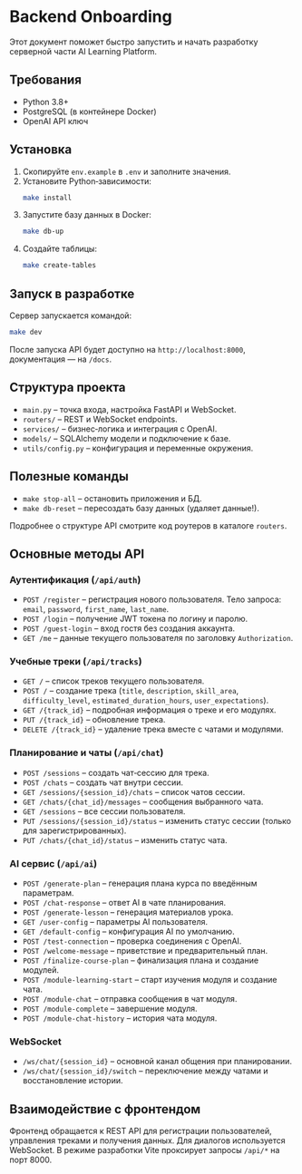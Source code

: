 # Backend Onboarding

Этот документ поможет быстро запустить и начать разработку серверной части AI Learning Platform.

## Требования
- Python 3.8+
- PostgreSQL (в контейнере Docker) 
- OpenAI API ключ

## Установка
1. Скопируйте `env.example` в `.env` и заполните значения.
2. Установите Python‑зависимости:
   ```bash
   make install
   ```
3. Запустите базу данных в Docker:
   ```bash
   make db-up
   ```
4. Создайте таблицы:
   ```bash
   make create-tables
   ```

## Запуск в разработке
Сервер запускается командой:
```bash
make dev
```
После запуска API будет доступно на `http://localhost:8000`, документация — на `/docs`.

## Структура проекта
- `main.py` – точка входа, настройка FastAPI и WebSocket.
- `routers/` – REST и WebSocket endpoints.
- `services/` – бизнес‑логика и интеграция с OpenAI.
- `models/` – SQLAlchemy модели и подключение к базе.
- `utils/config.py` – конфигурация и переменные окружения.

## Полезные команды
- `make stop-all` – остановить приложения и БД.
- `make db-reset` – пересоздать базу данных (удаляет данные!).

Подробнее о структуре API смотрите код роутеров в каталоге `routers`.

## Основные методы API

### Аутентификация (`/api/auth`)
- `POST /register` – регистрация нового пользователя. Тело запроса: `email`, `password`, `first_name`, `last_name`.
- `POST /login` – получение JWT токена по логину и паролю.
- `POST /guest-login` – вход гостя без создания аккаунта.
- `GET /me` – данные текущего пользователя по заголовку `Authorization`.

### Учебные треки (`/api/tracks`)
- `GET /` – список треков текущего пользователя.
- `POST /` – создание трека (`title`, `description`, `skill_area`, `difficulty_level`, `estimated_duration_hours`, `user_expectations`).
- `GET /{track_id}` – подробная информация о треке и его модулях.
- `PUT /{track_id}` – обновление трека.
- `DELETE /{track_id}` – удаление трека вместе с чатами и модулями.

### Планирование и чаты (`/api/chat`)
- `POST /sessions` – создать чат‑сессию для трека.
- `POST /chats` – создать чат внутри сессии.
- `GET /sessions/{session_id}/chats` – список чатов сессии.
- `GET /chats/{chat_id}/messages` – сообщения выбранного чата.
- `GET /sessions` – все сессии пользователя.
- `PUT /sessions/{session_id}/status` – изменить статус сессии (только для зарегистрированных).
- `PUT /chats/{chat_id}/status` – изменить статус чата.

### AI сервис (`/api/ai`)
- `POST /generate-plan` – генерация плана курса по введённым параметрам.
- `POST /chat-response` – ответ AI в чате планирования.
- `POST /generate-lesson` – генерация материалов урока.
- `GET /user-config` – параметры AI пользователя.
- `GET /default-config` – конфигурация AI по умолчанию.
- `POST /test-connection` – проверка соединения с OpenAI.
- `POST /welcome-message` – приветствие и предварительный план.
- `POST /finalize-course-plan` – финализация плана и создание модулей.
- `POST /module-learning-start` – старт изучения модуля и создание чата.
- `POST /module-chat` – отправка сообщения в чат модуля.
- `POST /module-complete` – завершение модуля.
- `POST /module-chat-history` – история чата модуля.

### WebSocket
- `/ws/chat/{session_id}` – основной канал общения при планировании.
- `/ws/chat/{session_id}/switch` – переключение между чатами и восстановление истории.

## Взаимодействие с фронтендом
Фронтенд обращается к REST API для регистрации пользователей, управления треками и получения данных. Для диалогов используется WebSocket. В режиме разработки Vite проксирует запросы `/api/*` на порт 8000.

